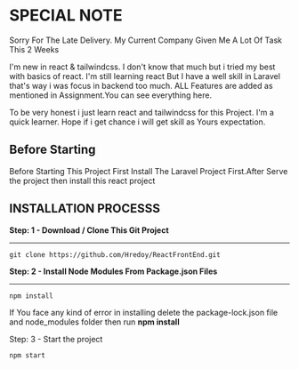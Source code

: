 # SPECIAL NOTE

<p>Sorry For The Late Delivery. My Current Company Given Me A Lot Of Task This 2 Weeks </p>
<p>I'm new in react & tailwindcss. I don't know that much but i tried my best with basics of react. I'm still learning react But I have a well skill in Laravel that's way i was focus in backend too much. ALL Features are added as mentioned in Assignment.You can see everything here.</p>
<p>
    To be very honest i just learn react and tailwindcss for this Project. I'm a quick learner. Hope if i get chance i will get skill as Yours expectation.
</p>

## Before Starting

<p>Before Starting This Project First Install The Laravel Project First.After Serve the project then install this react project</p>

## INSTALLATION PROCESSS

<p><b>Step: 1 - Download / Clone This Git Project</b></p>
<hr />
<p><code>git clone https://github.com/Hredoy/ReactFrontEnd.git</code></p>
<p><b>Step: 2 - Install Node Modules From Package.json Files</b></p>
<hr />
<p><code>npm install</code></p>
<p>
    If You face any kind of error in installing delete the package-lock.json file and node_modules folder then run <b>npm install</b>
</p>
<p>Step: 3 - Start the project </p>
<p><code>npm start</code></p>
